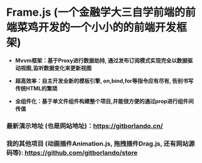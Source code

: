 #     __Frame.js (一个金融学大三自学前端的前端菜鸡开发的一个小小的的前端开发框架)__   
+ __Mvvm框架：基于Proxy进行数据劫持, 通过发布订阅模式实现完全以数据驱动视图,监听数据变化来更新视图__

+ __超高效率：自主开发全新的模板引擎, on,bind,for等指令应有尽有, 告别书写传统HTML的繁琐__

+ __全组件化：基于单文件组件构建整个项目,并能很方便的通过prop进行组件间传值__  

 ### __最新演示地址 (也是网站地址)：https://gitborlando.cn/__
 ### __我的其他项目 (动画插件Animation.js, 拖拽插件Drag.js, 还有网站源码等): https://github.com/gitborlando/store__
